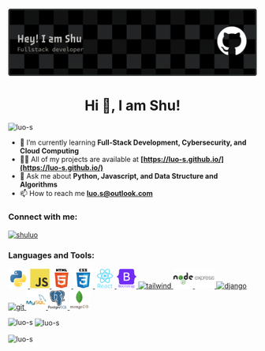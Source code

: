 ![MasterHead](./github-header-banner.png)

<h1 align="center">Hi 👋, I am Shu!</h1>

<p align="left">
  <img
    src="https://komarev.com/ghpvc/?username=luo-s&label=Profile%20views&color=0e75b6&style=flat"
    alt="luo-s"
  />
</p>

- 🌱 I’m currently learning **Full-Stack Development, Cybersecurity, and Cloud Computing**
- 👨‍💻 All of my projects are available at
  **[https://luo-s.github.io/](https://luo-s.github.io/)**
- 💬 Ask me about **Python, Javascript, and Data Structure and Algorithms**
- 📫 How to reach me **luo.s@outlook.com**

<h3 align="left">Connect with me:</h3>
<p align="left">
  <a href="https://linkedin.com/in/shuluo" target="blank"
    ><img
      align="center"
      src="https://raw.githubusercontent.com/rahuldkjain/github-profile-readme-generator/master/src/images/icons/Social/linked-in-alt.svg"
      alt="shuluo"
      height="30"
      width="40"
  /></a>
</p>

<h3 align="left">Languages and Tools:</h3>
<p align="left">
    <a 
    href="https://www.python.org/" 
    target="_blank" 
    rel="noreferrer">
    <img
      src="https://raw.githubusercontent.com/devicons/devicon/master/icons/python/python-original.svg"
      alt="python"
      width="40"
      height="40"
    />
    <a 
    href="https://developer.mozilla.org/en-US/docs/Web/JavaScript" 
    target="_blank" 
    rel="noreferrer">
    <img
      src="https://raw.githubusercontent.com/devicons/devicon/master/icons/javascript/javascript-original.svg"
      alt="javascript"
      width="40"
      height="40"
    />
  </a>
  </a>
  <!-- <a 
    href="https://www.w3schools.com/c/c_intro.php" 
    target="_blank" 
    rel="noreferrer">
    <img
      src="https://raw.githubusercontent.com/devicons/devicon/master/icons/c/c-original.svg"
      alt="c"
      width="40"
      height="40"
    />
  </a> -->
  <!-- <a 
    href="https://isocpp.org/" 
    target="_blank" 
    rel="noreferrer">
    <img
      src="https://raw.githubusercontent.com/devicons/devicon/master/icons/cplusplus/cplusplus-original.svg"
      alt="cpp"
      width="40"
      height="40"
    />
  </a> -->
  <!-- <a 
    href="https://www.java.com" 
    target="_blank" 
    rel="noreferrer">
    <img
      src="https://raw.githubusercontent.com/devicons/devicon/master/icons/java/java-original.svg"
      alt="java"
      width="40"
      height="40"
    />
  </a> -->
  <a 
      href="https://developer.mozilla.org/en-US/docs/Web/HTML" 
      target="_blank" 
      rel="noreferrer">
  <img
        src="https://raw.githubusercontent.com/devicons/devicon/master/icons/html5/html5-original-wordmark.svg"
        alt="html5"
        width="40"
        height="40"
      />
  </a>
  <a 
      href="https://developer.mozilla.org/en-US/docs/Web/CSS" 
      target="_blank" 
      rel="noreferrer">
  <img
        src="https://raw.githubusercontent.com/devicons/devicon/master/icons/css3/css3-original-wordmark.svg"
        alt="css3"
        width="40"
        height="40"
      />
  </a>
  <a 
      href="https://react.dev/" 
      target="_blank" 
      rel="noreferrer">
  <img
        src="https://raw.githubusercontent.com/devicons/devicon/master/icons/react/react-original-wordmark.svg"
        alt="react"
        width="40"
        height="40"
      />
  </a>  
  <a 
      href="https://getbootstrap.com" 
      target="_blank" 
      rel="noreferrer">
  <img
        src="https://raw.githubusercontent.com/devicons/devicon/master/icons/bootstrap/bootstrap-plain-wordmark.svg"
        alt="bootstrap"
        width="40"
        height="40"
      />
  </a>
  <a 
      href="https://tailwindcss.com/" 
      target="_blank" 
      rel="noreferrer">
  <img
        src="https://www.vectorlogo.zone/logos/tailwindcss/tailwindcss-icon.svg"
        alt="tailwind"
        width="40"
        height="40"
      />
  </a>
  <!-- <a 
      href="https://reactnative.dev/" 
      target="_blank" 
      rel="noreferrer">
  <img
        src="https://reactnative.dev/img/header_logo.svg"
        alt="react native"
        width="40"
        height="40"
      />
  </a>    -->
  <a 
      href="https://nodejs.org" 
      target="_blank" 
      rel="noreferrer">
  <img
        src="https://raw.githubusercontent.com/devicons/devicon/master/icons/nodejs/nodejs-original-wordmark.svg"
        alt="nodejs"
        width="40"
        height="40"
      />
  </a>
  <a 
      href="https://expressjs.com" 
      target="_blank" 
      rel="noreferrer">
  <img
        src="https://raw.githubusercontent.com/devicons/devicon/master/icons/express/express-original-wordmark.svg"
        alt="express"
        width="40"
        height="40"
      />
  </a>
  <a 
      href="https://www.djangoproject.com/" 
      target="_blank" 
      rel="noreferrer">
  <img
        src="https://cdn.worldvectorlogo.com/logos/django.svg"
        alt="django"
        width="40"
        height="40"
      />
  </a>
  <!-- <a 
      href="https://www.djangoproject.com/" 
      target="_blank" 
      rel="noreferrer">
  <img
        src="https://www.vectorlogo.zone/logos/springio/springio-icon.svg"
        alt="spring boot"
        width="40"
        height="40"
      />
  </a>    -->
  <a 
      href="https://git-scm.com/" 
      target="_blank" 
      rel="noreferrer">
  <img
        src="https://www.vectorlogo.zone/logos/git-scm/git-scm-icon.svg"
        alt="git"
        width="40"
        height="40"
      />
  </a>
  <a 
      href="https://www.mysql.com/" 
      target="_blank" 
      rel="noreferrer">
  <img
        src="https://raw.githubusercontent.com/devicons/devicon/master/icons/mysql/mysql-original-wordmark.svg"
        alt="mysql"
        width="40"
        height="40"
      />
  </a>
  <a 
      href="https://www.postgresql.org/" 
      target="_blank" 
      rel="noreferrer">
  <img
        src="https://raw.githubusercontent.com/devicons/devicon/master/icons/postgresql/postgresql-original-wordmark.svg"
        alt="postgresql"
        width="40"
        height="40"
      />
  </a>
  <a 
      href="https://www.mongodb.com/" 
      target="_blank" 
      rel="noreferrer">
  <img
        src="https://raw.githubusercontent.com/devicons/devicon/master/icons/mongodb/mongodb-original-wordmark.svg"
        alt="mongoDB"
        width="40"
        height="40"
      />
  </a>
  <!-- <a 
      href="https://redis.io/" 
      target="_blank" 
      rel="noreferrer">
  <img
        src="https://raw.githubusercontent.com/devicons/devicon/master/icons/redis/redis-original-wordmark.svg"
        alt="redis"
        width="40"
        height="40"
      />
  </a> -->
  <!-- <a 
      href="https://www.chartjs.org/" 
      target="_blank" 
      rel="noreferrer">
  <img
        src="https://www.chartjs.org/media/logo-title.svg"
        alt="chart.js"
        width="40"
        height="40"
      />
  </a> -->
  <!-- <a 
      href="https://jestjs.io/" 
      target="_blank" 
      rel="noreferrer">
  <img
        src="https://www.vectorlogo.zone/logos/jestjsio/jestjsio-icon.svg"
        alt="jest"
        width="40"
        height="40"
      />
  </a>
  <a 
      href="https://mochajs.org/" 
      target="_blank" 
      rel="noreferrer">
  <img
        src="https://www.vectorlogo.zone/logos/mochajs/mochajs-icon.svg"
        alt="mocha"
        width="40"
        height="40"
      />
  </a>
  <a 
      href="https://jasmine.github.io/index.html" 
      target="_blank" 
      rel="noreferrer">
  <img
        src="https://www.vectorlogo.zone/logos/jasmine/jasmine-icon.svg"
        alt="jasmine"
        width="40"
        height="40"
      />
  </a>
  <a 
      href="https://www.cypress.io/" 
      target="_blank" 
      rel="noreferrer">
  <img
        src="https://raw.githubusercontent.com/simple-icons/simple-icons/6e46ec1fc23b60c8fd0d2f2ff46db82e16dbd75f/icons/cypress.svg"
        alt="cypress"
        width="40"
        height="40"
      />
  </a> -->
</p>

<p>
  <img
    align="left"
    src="https://github-readme-stats.vercel.app/api/top-langs?username=luo-s&show_icons=true&locale=en&layout=compact"
    alt="luo-s"
  />
</p>

<p>
  &nbsp;<img
    align="center"
    src="https://github-readme-stats.vercel.app/api?username=luo-s&show_icons=true&locale=en"
    alt="luo-s"
  />
</p>

<p>
  <img
    align="center"
    src="https://github-readme-streak-stats.herokuapp.com/?user=luo-s"
    alt="luo-s"
  />
</p>

